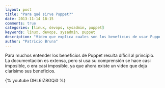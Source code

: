 ```yaml
---
layout: post
title: "Para qué sirve Puppet?"
date: 2013-11-14 18:15
comments: true
categories: [linux, devops, sysadmin, puppet]
keywords: linux, devops, sysadmin, puppet
description: "Video que explica cuales son los beneficios de usar Puppet Enterprise"
author: "Patricio Bruna"
---
```

Para muchos entender los beneficios de Puppet resulta díficil al principio. La documentación es extensa, pero si usa su comprensión se hace casi imposible, o era casi imposible, ya que ahora existe un video que deja clarísimo sus beneficios.

{% youtube DHL6IZ8GQi0 %}
